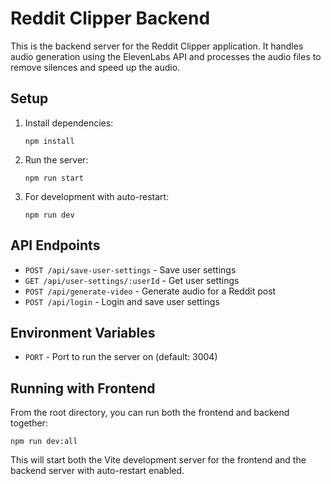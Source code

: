 # Reddit Clipper Backend

This is the backend server for the Reddit Clipper application. It handles audio generation using the ElevenLabs API and processes the audio files to remove silences and speed up the audio.

## Setup

1. Install dependencies:
   ```
   npm install
   ```

2. Run the server:
   ```
   npm run start
   ```

3. For development with auto-restart:
   ```
   npm run dev
   ```

## API Endpoints

- `POST /api/save-user-settings` - Save user settings
- `GET /api/user-settings/:userId` - Get user settings
- `POST /api/generate-video` - Generate audio for a Reddit post
- `POST /api/login` - Login and save user settings

## Environment Variables

- `PORT` - Port to run the server on (default: 3004)

## Running with Frontend

From the root directory, you can run both the frontend and backend together:

```
npm run dev:all
```

This will start both the Vite development server for the frontend and the backend server with auto-restart enabled. 